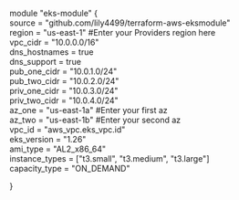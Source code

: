 module "eks-module" {  
  source         = "github.com/lily4499/terraform-aws-eksmodule"  
  region         = "us-east-1"   #Enter your Providers region here  
  vpc_cidr       = "10.0.0.0/16"  
  dns_hostnames  = true  
  dns_support    = true  
  pub_one_cidr   = "10.0.1.0/24"  
  pub_two_cidr   = "10.0.2.0/24"  
  priv_one_cidr  = "10.0.3.0/24"  
  priv_two_cidr  = "10.0.4.0/24"  
  az_one         = "us-east-1a"  #Enter your first az  
  az_two         = "us-east-1b"  #Enter your second az  
  vpc_id         = "aws_vpc.eks_vpc.id"  
  eks_version    = "1.26"  
  ami_type       = "AL2_x86_64"  
  instance_types = ["t3.small", "t3.medium", "t3.large"]  
  capacity_type  = "ON_DEMAND"  
  
}  
